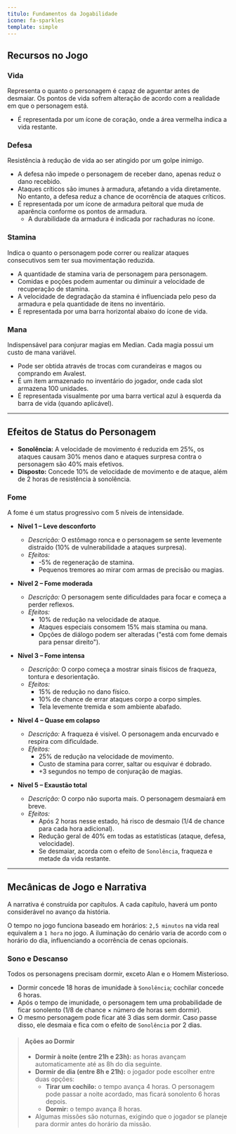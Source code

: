 ```yaml
---
titulo: Fundamentos da Jogabilidade
icone: fa-sparkles
template: simple
---
```


## Recursos no Jogo

### Vida
Representa o quanto o personagem é capaz de aguentar antes de desmaiar. Os pontos de vida sofrem alteração de acordo com a realidade em que o personagem está.
* É representada por um ícone de coração, onde a área vermelha indica a vida restante.

### Defesa
Resistência à redução de vida ao ser atingido por um golpe inimigo.
* A defesa não impede o personagem de receber dano, apenas reduz o dano recebido.
* Ataques críticos são imunes à armadura, afetando a vida diretamente. No entanto, a defesa reduz a chance de ocorrência de ataques críticos.
* É representada por um ícone de armadura peitoral que muda de aparência conforme os pontos de armadura.
    * A durabilidade da armadura é indicada por rachaduras no ícone.

### Stamina
Indica o quanto o personagem pode correr ou realizar ataques consecutivos sem ter sua movimentação reduzida.
* A quantidade de stamina varia de personagem para personagem.
* Comidas e poções podem aumentar ou diminuir a velocidade de recuperação de stamina.
* A velocidade de degradação da stamina é influenciada pelo peso da armadura e pela quantidade de itens no inventário.
* É representada por uma barra horizontal abaixo do ícone de vida.

### Mana
Indispensável para conjurar magias em Median. Cada magia possui um custo de mana variável.
* Pode ser obtida através de trocas com curandeiras e magos ou comprando em Avalest.
* É um item armazenado no inventário do jogador, onde cada slot armazena 100 unidades.
* É representada visualmente por uma barra vertical azul à esquerda da barra de vida (quando aplicável).

---

## Efeitos de Status do Personagem

* **Sonolência:** A velocidade de movimento é reduzida em 25%, os ataques causam 30% menos dano e ataques surpresa contra o personagem são 40% mais efetivos.
* **Disposto:** Concede 10% de velocidade de movimento e de ataque, além de 2 horas de resistência à sonolência.

### Fome
A fome é um status progressivo com 5 níveis de intensidade.

* **Nível 1 – Leve desconforto**
    * *Descrição:* O estômago ronca e o personagem se sente levemente distraído (10% de vulnerabilidade a ataques surpresa).
    * *Efeitos:*
        * -5% de regeneração de stamina.
        * Pequenos tremores ao mirar com armas de precisão ou magias.

* **Nível 2 – Fome moderada**
    * *Descrição:* O personagem sente dificuldades para focar e começa a perder reflexos.
    * *Efeitos:*
        * 10% de redução na velocidade de ataque.
        * Ataques especiais consomem 15% mais stamina ou mana.
        * Opções de diálogo podem ser alteradas ("está com fome demais para pensar direito").

* **Nível 3 – Fome intensa**
    * *Descrição:* O corpo começa a mostrar sinais físicos de fraqueza, tontura e desorientação.
    * *Efeitos:*
        * 15% de redução no dano físico.
        * 10% de chance de errar ataques corpo a corpo simples.
        * Tela levemente tremida e som ambiente abafado.

* **Nível 4 – Quase em colapso**
    * *Descrição:* A fraqueza é visível. O personagem anda encurvado e respira com dificuldade.
    * *Efeitos:*
        * 25% de redução na velocidade de movimento.
        * Custo de stamina para correr, saltar ou esquivar é dobrado.
        * +3 segundos no tempo de conjuração de magias.

* **Nível 5 – Exaustão total**
    * *Descrição:* O corpo não suporta mais. O personagem desmaiará em breve.
    * *Efeitos:*
        * Após 2 horas nesse estado, há risco de desmaio (1/4 de chance para cada hora adicional).
        * Redução geral de 40% em todas as estatísticas (ataque, defesa, velocidade).
        * Se desmaiar, acorda com o efeito de `Sonolência`, fraqueza e metade da vida restante.

---

## Mecânicas de Jogo e Narrativa

A narrativa é construída por capítulos. A cada capítulo, haverá um ponto considerável no avanço da história.

O tempo no jogo funciona baseado em horários: `2,5 minutos` na vida real equivalem a `1 hora` no jogo. A iluminação do cenário varia de acordo com o horário do dia, influenciando a ocorrência de cenas opcionais.

### Sono e Descanso
Todos os personagens precisam dormir, exceto Alan e o Homem Misterioso.
* Dormir concede 18 horas de imunidade à `Sonolência`; cochilar concede 6 horas.
* Após o tempo de imunidade, o personagem tem uma probabilidade de ficar sonolento (1/8 de chance × número de horas sem dormir).
* O mesmo personagem pode ficar até 3 dias sem dormir. Caso passe disso, ele desmaia e fica com o efeito de `Sonolência` por 2 dias.

> #### Ações ao Dormir
> * **Dormir à noite (entre 21h e 23h):** as horas avançam automaticamente até as 8h do dia seguinte.
> * **Dormir de dia (entre 8h e 21h):** o jogador pode escolher entre duas opções:
>     * **Tirar um cochilo:** o tempo avança 4 horas. O personagem pode passar a noite acordado, mas ficará sonolento 6 horas depois.
>     * **Dormir:** o tempo avança 8 horas.
> * Algumas missões são noturnas, exigindo que o jogador se planeje para dormir antes do horário da missão.
